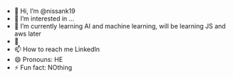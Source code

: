 - 👋 Hi, I’m @nissank19
- 👀 I’m interested in ...
- 🌱 I’m currently learning AI and machine learning, will be learning JS and aws later
- 💞
- 📫 How to reach me LinkedIn
- 😄 Pronouns: HE
- ⚡ Fun fact: NOthing

<!---
nissank19/nissank19 is a ✨ special ✨ repository because its `README.md` (this file) appears on your GitHub profile.
You can click the Preview link to take a look at your changes.
--->
